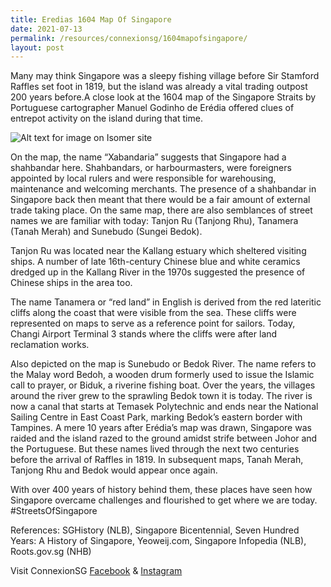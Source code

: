 ```yaml
---
title: Eredias 1604 Map Of Singapore
date: 2021-07-13
permalink: /resources/connexionsg/1604mapofsingapore/
layout: post
---
```

Many may think Singapore was a sleepy fishing village before Sir Stamford Raffles set foot in 1819, but the island was already a vital trading outpost 200 years before.A close look at the 1604 map of the Singapore Straits by Portuguese cartographer Manuel Godinho de Erédia offered clues of entrepot activity on the island during that time.

![Alt text for image on Isomer site](/images/eredia-map-1604.jpeg)

On the map, the name “Xabandaria” suggests that Singapore had a shahbandar here. Shahbandars, or harbourmasters, were foreigners appointed by local rulers and were responsible for warehousing, maintenance and welcoming merchants. The presence of a shahbandar in Singapore back then meant that there would be a fair amount of external trade taking place. On the same map, there are also semblances of street names we are familiar with today: Tanjon Ru (Tanjong Rhu), Tanamera (Tanah Merah) and Sunebudo (Sungei Bedok).

Tanjon Ru was located near the Kallang estuary which sheltered visiting ships. A number of late 16th-century Chinese blue and white ceramics dredged up in the Kallang River in the 1970s suggested the presence of Chinese ships in the area too.

The name Tanamera or “red land” in English is derived from the red lateritic cliffs along the coast that were visible from the sea. These cliffs were represented on maps to serve as a reference point for sailors. Today, Changi Airport Terminal 3 stands where the cliffs were after land reclamation works.

Also depicted on the map is Sunebudo or Bedok River. The name refers to the Malay word Bedoh, a wooden drum formerly used to issue the Islamic call to prayer, or Biduk, a riverine fishing boat. Over the years, the villages around the river grew to the sprawling Bedok town it is today. The river is now a canal that starts at Temasek Polytechnic and ends near the National Sailing Centre in East Coast Park, marking Bedok’s eastern border with Tampines.
A mere 10 years after Erédia’s map was drawn, Singapore was raided and the island razed to the ground amidst strife between Johor and the Portuguese. But these names lived through the next two centuries before the arrival of Raffles in 1819. In subsequent maps, Tanah Merah, Tanjong Rhu and Bedok would appear once again.

With over 400 years of history behind them, these places have seen how Singapore overcame challenges and flourished to get where we are today. #StreetsOfSingapore

References: SGHistory (NLB), Singapore Bicentennial, Seven Hundred Years: A History of Singapore, Yeoweij.com, Singapore Infopedia (NLB), Roots.gov.sg (NHB)

Visit ConnexionSG [Facebook](https://www.facebook.com/ConnexionSG) & [Instagram](https://www.instagram.com/connexionsg/)